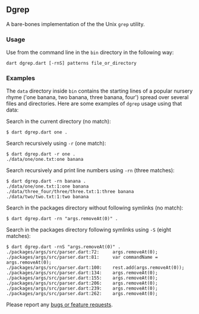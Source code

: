 ## Dgrep

A bare-bones implementation of the the Unix `grep` utility.

### Usage

Use from the command line in the `bin` directory in the following way:

    dart dgrep.dart [-rnS] patterns file_or_directory

### Examples

The `data` directory inside `bin` contains the starting lines of a popular
nursery rhyme ('one banana, two banana, three banana, four') spread over
several files and directories. Here are some examples of `dgrep` usage using
that data:

Search in the current directory (no match):

    $ dart dgrep.dart one .

Search recursively using `-r` (one match):

    $ dart dgrep.dart -r one .
    ./data/one/one.txt:one banana

Search recursively and print line numbers using `-rn` (three matches):

    $ dart dgrep.dart -rn banana .
    ./data/one/one.txt:1:one banana
    ./data/three_four/three/three.txt:1:three banana
    ./data/two/two.txt:1:two banana

Search in the packages directory without following symlinks (no match):

    $ dart dgrep.dart -rn "args.removeAt(0)" .


Search in the packages directory following symlinks using `-S` (eight matches):

    $ dart dgrep.dart -rnS "args.removeAt(0)" .
    ./packages/args/src/parser.dart:72:     args.removeAt(0);
    ./packages/args/src/parser.dart:81:     var commandName = args.removeAt(0);
    ./packages/args/src/parser.dart:100:    rest.add(args.removeAt(0));
    ./packages/args/src/parser.dart:134:    args.removeAt(0);
    ./packages/args/src/parser.dart:155:    args.removeAt(0);
    ./packages/args/src/parser.dart:206:    args.removeAt(0);
    ./packages/args/src/parser.dart:239:    args.removeAt(0);
    ./packages/args/src/parser.dart:262:    args.removeAt(0);


Please report any [bugs or feature requests](http://dartbug.com/new).
